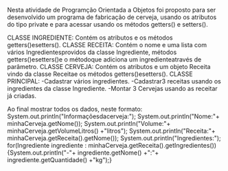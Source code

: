 Nesta atividade de Programção Orientada a Objetos foi proposto para ser desenvolvido um programa de fabricação de cerveja, usando os atributos do tipo private e para acessar usando os métodos getters() e setters().

CLASSE INGREDIENTE:
    Contém os atributos e os métodos getters()esetters().
CLASSE RECEITA: 
    Contém o nome e uma lista com vários Ingredientesprovidos da classe Ingrediente, métodos getters()esetters()e o métodoque adiciona um ingredienteatravés de parâmetro.
CLASSE CERVEJA:
    Contém os atributos e um objeto Receita vindo da classe Receitae os métodos getters()esetters().
CLASSE PRINCIPAL: 
    -Cadastrar vários ingredientes.
    -Cadastrar3 receitas usando os ingredientes da classe Ingrediente.
    -Montar 3 Cervejas usando as receitar já criadas.
    
Ao final mostrar todos os dados, neste formato:
    System.out.println("Informaçõesdacerveja:");
    System.out.println("Nome:"+ minhaCerveja.getNome());
    System.out.println("Volume:"+ minhaCerveja.getVolumeLitros() +"litros");
    System.out.println("Receita:"+ minhaCerveja.getReceita().getNome());
    System.out.println("Ingredientes:");
    for(Ingrediente ingrediente : minhaCerveja.getReceita().getIngredientes()) {System.out.println("-"+ ingrediente.getNome() +":"+ ingrediente.getQuantidade() +"kg");}
